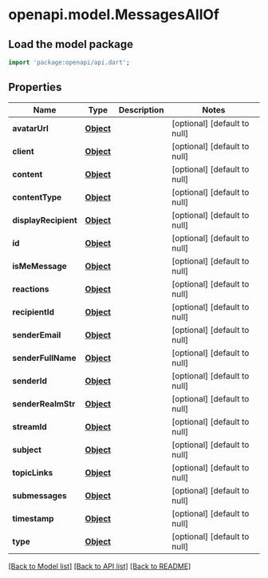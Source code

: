 # openapi.model.MessagesAllOf

## Load the model package
```dart
import 'package:openapi/api.dart';
```

## Properties
Name | Type | Description | Notes
------------ | ------------- | ------------- | -------------
**avatarUrl** | [**Object**](.md) |  | [optional] [default to null]
**client** | [**Object**](.md) |  | [optional] [default to null]
**content** | [**Object**](.md) |  | [optional] [default to null]
**contentType** | [**Object**](.md) |  | [optional] [default to null]
**displayRecipient** | [**Object**](.md) |  | [optional] [default to null]
**id** | [**Object**](.md) |  | [optional] [default to null]
**isMeMessage** | [**Object**](.md) |  | [optional] [default to null]
**reactions** | [**Object**](.md) |  | [optional] [default to null]
**recipientId** | [**Object**](.md) |  | [optional] [default to null]
**senderEmail** | [**Object**](.md) |  | [optional] [default to null]
**senderFullName** | [**Object**](.md) |  | [optional] [default to null]
**senderId** | [**Object**](.md) |  | [optional] [default to null]
**senderRealmStr** | [**Object**](.md) |  | [optional] [default to null]
**streamId** | [**Object**](.md) |  | [optional] [default to null]
**subject** | [**Object**](.md) |  | [optional] [default to null]
**topicLinks** | [**Object**](.md) |  | [optional] [default to null]
**submessages** | [**Object**](.md) |  | [optional] [default to null]
**timestamp** | [**Object**](.md) |  | [optional] [default to null]
**type** | [**Object**](.md) |  | [optional] [default to null]

[[Back to Model list]](../README.md#documentation-for-models) [[Back to API list]](../README.md#documentation-for-api-endpoints) [[Back to README]](../README.md)



